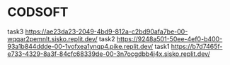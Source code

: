 # CODSOFT
task3 https://ae23da23-2049-4bd9-812a-c2bd90afa7be-00-wqqar2pemnlt.sisko.replit.dev/
task2 https://9248a501-50ee-4ef0-b400-93a1b844ddde-00-1vofxea1ynqp4.pike.replit.dev/
task1 https://b7d7465f-e733-4329-8a3f-84cfc68339de-00-3n7ocgdbb4j4x.sisko.replit.dev/
